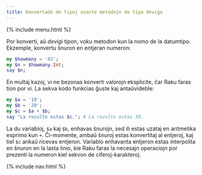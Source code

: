 ```yaml
---
title: Konvertado de tipoj uzante metodojn de tipa devigo
---
```


{% include menu.html %}

Por konverti, aŭ _devigi_ tipon, voku metodon kun la nomo de la datumtipo. Ekzemple, konvertu ŝnuron en entjeran numeron:

```raku
my $howmany = '42';
my $n = $howmany.Int;
say $n;
```

En multaj kazoj, vi ne bezonas konverti valorojn eksplicite, ĉar Raku faras tion por vi. La sekva kodo funkcias ĝuste kaj antaŭvideble:

```raku
my $a = '10';
my $b = '20';
my $c = $a + $b;
say "La rezulto estas $c."; # La rezulto estas 30.
```

La du variabloj, `$a` kaj `$b`, enhavas ŝnurojn, sed ili estas uzataj en aritmetika esprimo kun `+`. Ĉi-momente, ambaŭ ŝnuroj estas konvertitaj al entjeroj, kaj tiel `$c` ankaŭ ricevas entjeron. Variablo enhavanta entjeron estas interpolita en ŝnuron en la lasta linio, kie Raku faras la necesajn operaciojn por prezenti la numeron kiel sekvon de ciferoj-karakteroj.

{% include nav.html %}
